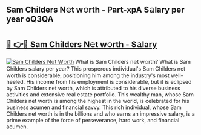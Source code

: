 ## Sam Childers N𝚎t w𝚘rth - Part-xpA S𝚊lary per year oQ3QA

# <h2><a href="http://gc457c.nevu.top/?p=Sam+Childers">🔗 👉🔴 Sam Childers N𝚎t w𝚘rth - S𝚊lary</a></h2>

[![Sam Childers N𝚎t W𝚘rth](https://i.imgur.com/Oavwk0R.jpeg)](http://gc457c.nevu.top/?p=Sam+Childers)
What is Sam Childers n𝚎t w𝚘rth? What is Sam Childers s𝚊lary per year?
This prosperous individual's Sam Childers net worth is considerable, positioning him among the industry's most well-heeled. His income from his employment is considerable, but it is eclipsed by Sam Childers net worth, which is attributed to his diverse business activities and extensive real estate portfolio. This wealthy man, whose Sam Childers net worth is among the highest in the world, is celebrated for his business acumen and financial savvy. This rich individual, whose Sam Childers net worth is in the billions and who earns an impressive salary, is a prime example of the force of perseverance, hard work, and financial acumen.
